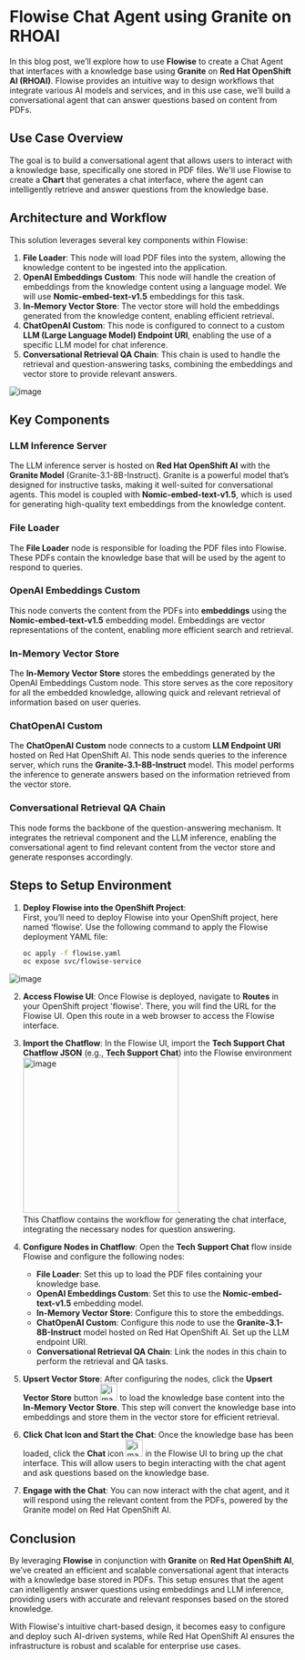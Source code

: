 # Flowise Chat Agent using Granite on RHOAI

In this blog post, we’ll explore how to use **Flowise** to create a Chat Agent that interfaces with a knowledge base using **Granite** on **Red Hat OpenShift AI (RHOAI)**. Flowise provides an intuitive way to design workflows that integrate various AI models and services, and in this use case, we’ll build a conversational agent that can answer questions based on content from PDFs.

## Use Case Overview

The goal is to build a conversational agent that allows users to interact with a knowledge base, specifically one stored in PDF files. We'll use Flowise to create a **Chart** that generates a chat interface, where the agent can intelligently retrieve and answer questions from the knowledge base.

## Architecture and Workflow

This solution leverages several key components within Flowise:

1. **File Loader**: This node will load PDF files into the system, allowing the knowledge content to be ingested into the application.
2. **OpenAI Embeddings Custom**: This node will handle the creation of embeddings from the knowledge content using a language model. We will use **Nomic-embed-text-v1.5** embeddings for this task.
3. **In-Memory Vector Store**: The vector store will hold the embeddings generated from the knowledge content, enabling efficient retrieval.
4. **ChatOpenAI Custom**: This node is configured to connect to a custom **LLM (Large Language Model) Endpoint URI**, enabling the use of a specific LLM model for chat inference.
5. **Conversational Retrieval QA Chain**: This chain is used to handle the retrieval and question-answering tasks, combining the embeddings and vector store to provide relevant answers.

![image](https://github.com/user-attachments/assets/a72d485e-c699-4329-8cba-27d16280be54)

## Key Components

### **LLM Inference Server**  
The LLM inference server is hosted on **Red Hat OpenShift AI** with the **Granite Model** (Granite-3.1-8B-Instruct). Granite is a powerful model that’s designed for instructive tasks, making it well-suited for conversational agents. This model is coupled with **Nomic-embed-text-v1.5**, which is used for generating high-quality text embeddings from the knowledge content.

### **File Loader**  
The **File Loader** node is responsible for loading the PDF files into Flowise. These PDFs contain the knowledge base that will be used by the agent to respond to queries.

### **OpenAI Embeddings Custom**  
This node converts the content from the PDFs into **embeddings** using the **Nomic-embed-text-v1.5** embedding model. Embeddings are vector representations of the content, enabling more efficient search and retrieval.

### **In-Memory Vector Store**  
The **In-Memory Vector Store** stores the embeddings generated by the OpenAI Embeddings Custom node. This store serves as the core repository for all the embedded knowledge, allowing quick and relevant retrieval of information based on user queries.

### **ChatOpenAI Custom**  
The **ChatOpenAI Custom** node connects to a custom **LLM Endpoint URI** hosted on Red Hat OpenShift AI. This node sends queries to the inference server, which runs the **Granite-3.1-8B-Instruct** model. This model performs the inference to generate answers based on the information retrieved from the vector store.

### **Conversational Retrieval QA Chain**  
This node forms the backbone of the question-answering mechanism. It integrates the retrieval component and the LLM inference, enabling the conversational agent to find relevant content from the vector store and generate responses accordingly.

## Steps to Setup Environment

1. **Deploy Flowise into the OpenShift Project**:  
   First, you’ll need to deploy Flowise into your OpenShift project, here named ‘flowise’. Use the following command to apply the Flowise deployment YAML file:

   ```bash
   oc apply -f flowise.yaml
   oc expose svc/flowise-service

![image](https://github.com/user-attachments/assets/3a1dab28-1c4b-4ecd-a042-43cf51bb3b6e)

2. **Access Flowise UI**:
Once Flowise is deployed, navigate to **Routes** in your OpenShift project 'flowise'. There, you will find the URL for the Flowise UI. Open this route in a web browser to access the Flowise interface.

3. **Import the Chatflow**:
In the Flowise UI, import the **Tech Support Chat Chatflow JSON** (e.g., **Tech Support Chat**) into the Flowise environment <img width="273" alt="image" src="https://github.com/user-attachments/assets/87e3c4bb-3a7f-4909-89f9-f89d776a16ce" />.<br>
This Chatflow contains the workflow for generating the chat interface, integrating the necessary nodes for question answering.

4. **Configure Nodes in Chatflow**:
Open the **Tech Support Chat** flow inside Flowise and configure the following nodes:

    - **File Loader**: Set this up to load the PDF files containing your knowledge base.
    - **OpenAI Embeddings Custom**: Set this to use the **Nomic-embed-text-v1.5** embedding model.
    - **In-Memory Vector Store**: Configure this to store the embeddings.
    - **ChatOpenAI Custom**: Configure this node to use the **Granite-3.1-8B-Instruct** model hosted on Red Hat OpenShift AI. Set up the LLM endpoint URI.
    - **Conversational Retrieval QA Chain**: Link the nodes in this chain to perform the retrieval and QA tasks.

5. **Upsert Vector Store**:
After configuring the nodes, click the **Upsert Vector Store** button <img width="30" alt="image" src="https://github.com/user-attachments/assets/18e9736e-2ff2-4d1e-a6ed-dae04e6d728f" />
to load the knowledge base content into the **In-Memory Vector Store**. This step will convert the knowledge base into embeddings and store them in the vector store for efficient retrieval.

6. **Click Chat Icon and Start the Chat**:
Once the knowledge base has been loaded, click the **Chat** icon <img width="30" alt="image" src="https://github.com/user-attachments/assets/e3590a6a-796e-4aad-8d3e-4726fa33332d" />
 in the Flowise UI to bring up the chat interface. This will allow users to begin interacting with the chat agent and ask questions based on the knowledge base.

7. **Engage with the Chat**:
You can now interact with the chat agent, and it will respond using the relevant content from the PDFs, powered by the Granite model on Red Hat OpenShift AI.

## Conclusion
By leveraging **Flowise** in conjunction with **Granite** on **Red Hat OpenShift AI**, we’ve created an efficient and scalable conversational agent that interacts with a knowledge base stored in PDFs. This setup ensures that the agent can intelligently answer questions using embeddings and LLM inference, providing users with accurate and relevant responses based on the stored knowledge.

With Flowise's intuitive chart-based design, it becomes easy to configure and deploy such AI-driven systems, while Red Hat OpenShift AI ensures the infrastructure is robust and scalable for enterprise use cases.

